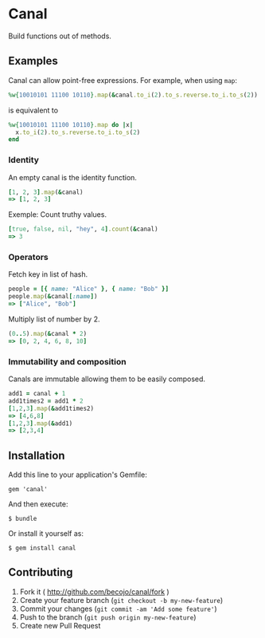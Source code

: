 # Canal

Build functions out of methods.

## Examples

Canal can allow point-free expressions. For example, when using `map`:

```ruby
%w{10010101 11100 10110}.map(&canal.to_i(2).to_s.reverse.to_i.to_s(2))
```

is equivalent to

```ruby
%w{10010101 11100 10110}.map do |x|
  x.to_i(2).to_s.reverse.to_i.to_s(2)
end
```

### Identity

An empty canal is the identity function.

```ruby
[1, 2, 3].map(&canal)
=> [1, 2, 3]
```

Exemple: Count truthy values.

```ruby
[true, false, nil, "hey", 4].count(&canal)
=> 3
```

### Operators

Fetch key in list of hash.

```ruby
people = [{ name: "Alice" }, { name: "Bob" }]
people.map(&canal[:name])
=> ["Alice", "Bob"]
```

Multiply list of number by 2.

```ruby
(0..5).map(&canal * 2)
=> [0, 2, 4, 6, 8, 10]
```

### Immutability and composition

Canals are immutable allowing them to be easily composed.

```ruby
add1 = canal + 1
add1times2 = add1 * 2
[1,2,3].map(&add1times2)
=> [4,6,8]
[1,2,3].map(&add1)
=> [2,3,4]
```

## Installation

Add this line to your application's Gemfile:

    gem 'canal'

And then execute:

    $ bundle

Or install it yourself as:

    $ gem install canal

## Contributing

1. Fork it ( http://github.com/becojo/canal/fork )
2. Create your feature branch (`git checkout -b my-new-feature`)
3. Commit your changes (`git commit -am 'Add some feature'`)
4. Push to the branch (`git push origin my-new-feature`)
5. Create new Pull Request
